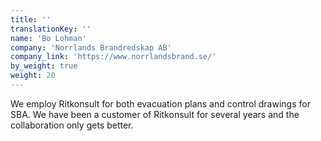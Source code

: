```yaml
---
title: ''
translationKey: ''
name: 'Bo Lohman'
company: 'Norrlands Brandredskap AB'
company_link: 'https://www.norrlandsbrand.se/'
by_weight: true
weight: 20
---
```


We employ Ritkonsult for both evacuation plans and control drawings for SBA. We have been a customer of Ritkonsult for several years and the collaboration only gets better.